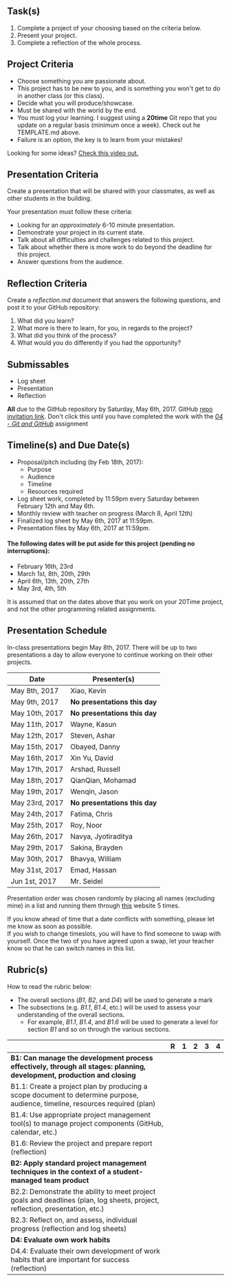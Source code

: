 
Task(s)
-------
1. Complete a project of your choosing based on the criteria below.
2. Present your project.
3. Complete a reflection of the whole process.


Project Criteria
--------
* Choose something you are passionate about.
* This project has to be new to you, and is something you won't get to do in another class (or this class).
* Decide what you will produce/showcase.
* Must be shared with the world by the end.
* You must log your learning.  I suggest using a **20time** Git repo that you update on a regular basis (minimum once a week).  Check out he TEMPLATE.md above.
* Failure is an option, the key is to learn from your mistakes!

Looking for some ideas? [Check this video out.](https://www.youtube.com/watch?v=xupHuEk8p7g)


Presentation Criteria
-----------
Create a presentation that will be shared with your classmates, as well as other students in the building.

Your presentation must follow these criteria:
* Looking for an _approximately_ 6-10 minute presentation.
* Demonstrate your project in its current state.
* Talk about all difficulties and challenges related to this project.
* Talk about whether there is more work to do beyond the deadline for this project.
* Answer questions from the audience.

Reflection Criteria
-----------
Create a _reflection.md_ document that answers the following questions, and post it to your GitHub repository:  

1. What did you learn?  
2. What more is there to learn, for you, in regards to the project?  
3. What did you think of the process?  
4. What would you do differently if you had the opportunity?

Submissables
------------
* Log sheet
* Presentation
* Reflection

**All** due to the GitHub repository by Saturday, May 6th, 2017.
GitHub [repo invitation link](https://classroom.github.com/assignment-invitations/387e6ad6238dea2f35ddb03008581a04).  Don't click this until you have completed the work with the _[04 - Git and GitHub](https://github.com/mrseidel-classes/ICS4U/tree/master/Assignments/04%20-%20Git%20and%20GitHub)_ assignment

Timeline(s) and Due Date(s)
----------
* Proposal/pitch including (by Feb 18th, 2017):
  * Purpose
  * Audience
  * Timeline
  * Resources required
* Log sheet work, completed by 11:59pm every Saturday between February 12th and May 6th.
* Monthly review with teacher on progress (March 8, April 12th)
* Finalized log sheet by May 6th, 2017 at 11:59pm.
* Presentation files by May 6th, 2017 at 11:59pm.

#### The following dates will be put aside for this project (pending no interruptions):
* February 16th, 23rd
* March 1st, 8th, 20th, 29th
* April 6th, 13th, 20th, 27th
* May 3rd, 4th, 5th

It is assumed that on the dates above that you work on your 20Time project, and not the other programming related assignments.

Presentation Schedule
----------------------
In-class presentations begin May 8th, 2017. There will be up to two presentations a day to allow everyone to continue working on their other projects.

| Date                | Presenter(s)  |
| ------------------- | ---------- |
| May 8th, 2017  | Xiao, Kevin  |
| May 9th, 2017  | **No presentations this day** |
| May 10th, 2017  | **No presentations this day** |
| May 11th, 2017  | Wayne, Kasun |
| May 12th, 2017  | Steven, Ashar |
| May 15th, 2017  | Obayed, Danny |
| May 16th, 2017  | Xin Yu, David |
| May 17th, 2017  | Arshad, Russell |
| May 18th, 2017  | QianQian, Mohamad |
| May 19th, 2017  | Wenqin, Jason |
| May 23rd, 2017  | **No presentations this day** |
| May 24th, 2017  | Fatima, Chris |
| May 25th, 2017  | Roy, Noor |
| May 26th, 2017  | Navya, Jyotiraditya |
| May 29th, 2017  | Sakina, Brayden |
| May 30th, 2017  | Bhavya, William |
| May 31st, 2017  | Emad, Hassan |
| Jun 1st, 2017  | Mr. Seidel |

Presentation order was chosen randomly by placing all names (excluding mine) in a list and running them through [this](https://www.random.org/lists/) website 5 times.

If you know ahead of time that a date conflicts with something, please let me know as soon as possible.  
If you wish to change timeslots, you will have to find someone to swap with yourself.  Once the two of you have agreed upon a swap, let your teacher know so that he can switch names in this list.


Rubric(s)
---------
How to read the rubric below:
* The overall sections (_B1_, _B2_, and _D4_) will be used to generate a mark
* The subsections (e.g. _B1.1_, _B1.4_, etc.) will be used to assess your understanding of the overall sections.
  * For example, _B1.1_, _B1.4_, and _B1.6_ will be used to generate a level for section _B1_ and so on through the various sections.

| | R | 1 | 2 | 3 | 4 |
|---| --- | --- | --- | --- | --- |
| **B1: Can manage the development process effectively, through all stages: planning, development, production and closing**  | | | | | |
| B1.1: Create a project plan by producing a scope document to determine purpose, audience, timeline, resources required (plan)  | | | | | |
| B1.4: Use appropriate project management tool(s) to manage project components (GitHub, calendar, etc.) | | | | | |
| B1.6: Review the project and prepare report (reflection)  | | | | | |
| **B2: Apply standard project management techniques in the context of a student-managed team product**  | | | | | |
| B2.2: Demonstrate the ability to meet project goals and deadlines (plan, log sheets, project, reflection, presentation, etc.)  | | | | | |
| B2.3: Reflect on, and assess, individual progress (reflection and log sheets)  | | | | | |
| **D4: Evaluate own work habits**  | | | | | |
| D4.4: Evaluate their own development of work habits that are important for success (reflection)  | | | | | |
